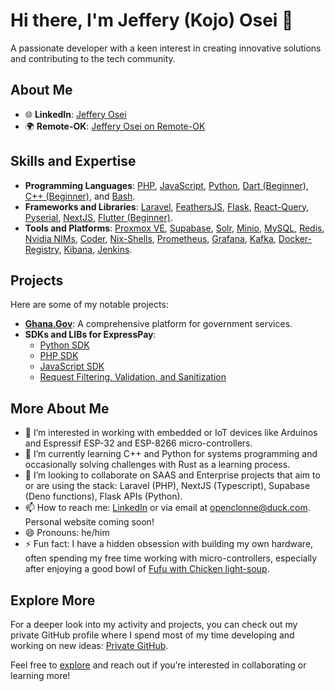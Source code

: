 # Hi there, I'm Jeffery (Kojo) Osei 👋

A passionate developer with a keen interest in creating innovative solutions and contributing to the tech community.

## About Me

- 🌐 **LinkedIn**: [Jeffery Osei](https://www.linkedin.com/in/jeffery-osei/)
- 🌍 **Remote-OK**: [Jeffery Osei on Remote-OK](https://remoteok.com/@kojojeffery)

## Skills and Expertise

- **Programming Languages**: [PHP](https://www.php.net/), [JavaScript](https://developer.mozilla.org/en-US/docs/Web/JavaScript), [Python](https://www.python.org/), [Dart (Beginner)](https://dart.dev/), [C++ (Beginner)](https://isocpp.org/), and [Bash](https://stackoverflow.com/questions/28693737/is-bash-a-programming-language#28693815).
- **Frameworks and Libraries**: [Laravel](https://laravel.com/), [FeathersJS](https://feathersjs.com/), [Flask](https://flask.palletsprojects.com/en/3.0.x/), [React-Query](https://tanstack.com/query/latest/docs/framework/react/overview), [Pyserial](https://pyserial.readthedocs.io/en/latest/pyserial.html), [NextJS](https://nextjs.org/), [Flutter (Beginner)](https://flutter.dev/).
- **Tools and Platforms**: [Proxmox VE](https://www.proxmox.com/en/proxmox-virtual-environment/overview), [Supabase](https://github.com/clonne101/supabase), [Solr](https://github.com/clonne101/solr), [Minio](https://github.com/clonne101/minio), [MySQL](https://github.com/clonne101/mysql), [Redis](https://github.com/clonne101/redis), [Nvidia NIMs](https://build.nvidia.com/meta/llama3-8b), [Coder](https://github.com/clonne101/coder), [Nix-Shells](https://nix.dev/tutorials/first-steps/declarative-shell#declarative-reproducible-envs), [Prometheus](https://github.com/clonne101/prometheus), [Grafana](https://github.com/clonne101/grafana), [Kafka](https://github.com/clonne101/kafka), [Docker-Registry](https://github.com/clonne101/registry), [Kibana](https://github.com/clonne101/kibana), [Jenkins](https://github.com/clonne101/jenkins).

## Projects

Here are some of my notable projects:

- **[Ghana.Gov](https://www.ghana.gov.gh/)**: A comprehensive platform for government services.
- **SDKs and LIBs for ExpressPay**:
  - [Python SDK](https://pypi.org/project/expresspay-python-sdk/)
  - [PHP SDK](https://packagist.org/packages/expresspaygh/exp-php-sdk)
  - [JavaScript SDK](https://github.com/expresspaygh/expresspay-js-sdk)
  - [Request Filtering, Validation, and Sanitization](https://github.com/expresspaygh/refine)

## More About Me

- 👀 I’m interested in working with embedded or IoT devices like Arduinos and Espressif ESP-32 and ESP-8266 micro-controllers.
- 🌱 I’m currently learning C++ and Python for systems programming and occasionally solving challenges with Rust as a learning process.
- 💞️ I’m looking to collaborate on SAAS and Enterprise projects that aim to or are using the stack: Laravel (PHP), NextJS (Typescript), Supabase (Deno functions), Flask APIs (Python).
- 📫 How to reach me: [LinkedIn](https://www.linkedin.com/in/jeffery-osei/) or via email at openclonne@duck.com. Personal website coming soon!
- 😄 Pronouns: he/him
- ⚡ Fun fact: I have a hidden obsession with building my own hardware, often spending my free time working with micro-controllers, especially after enjoying a good bowl of [Fufu with Chicken light-soup](https://eatwellabi.com/ghana-chicken-light-soup/).

## Explore More

For a deeper look into my activity and projects, you can check out my private GitHub profile where I spend most of my time developing and working on new ideas: [Private GitHub](https://github.com/kojo-jeffery).

Feel free to [explore](https://github.com/clonne101?tab=repositories) and reach out if you’re interested in collaborating or learning more!

